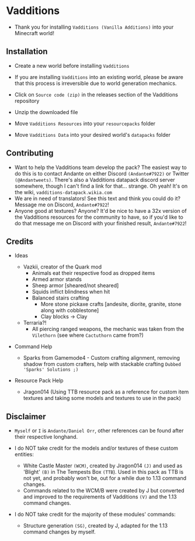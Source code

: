 Vadditions
==========

- Thank you for installing `Vadditions (Vanilla Additions)` into your Minecraft world!

Installation
------------

- Create a new world before installing `Vadditions`
- If you are installing `Vadditions` into an existing world, please be aware that this process is irreversible due to world generation mechanics.

- Click on `Source code (zip)` in the releases section of the Vadditions repository
- Unzip the downloaded file
- Move `Vadditions Resources` into your                 `resourcepacks` folder
- Move `Vadditions Data`      into your desired world's `datapacks` folder

Contributing
------------

- Want to help the Vadditions team develop the pack? The easiest way to do this is to contact Andante on either Discord `(Andante#7922)` or Twitter `(@Andantweets)`. There's also a Vadditions datapack discord server somewhere, though I can't find a link for that... strange. Oh yeah! It's on the wiki, `vadditions-datapack.wikia.com`
- We are in need of translators! See this text and think you could do it? Message me on Discord, `Andante#7922`!
- Anyone good at textures? Anyone? It'd be nice to have a 32x version of the Vadditions resources for the community to have, so if you'd like to do that message me on Discord with your finished result, `Andante#7922`!

Credits
-------

- Ideas
	- Vazkii, creator of the Quark mod
		- Animals eat their respective food as dropped items
		- Armed armor stands
		- Sheep armor [sheared/not sheared]
		- Squids inflict blindness when hit
		- Balanced stairs crafting
    		- More stone pickaxe crafts [andesite, diorite, granite, stone along with cobblestone]
    		- Clay blocks -> Clay
	- Terraria?!
		- All piercing ranged weapons, the mechanic was taken from the `Vilethorn` (see where `Cactuthorn` came from?)

- Command Help
	- Sparks from Gamemode4 - Custom crafting alignment, removing shadow from custom crafters, help with stackable crafting
                        `Dubbed 'Sparks' Solutions ;)`

- Resource Pack Help
	- Jragon014 (Using TTB resource pack as a reference for custom item textures and taking some models and textures to use in the pack)

Disclaimer
----------

- `Myself` or `I` is `Andante/Daniel Orr`, other references can be found after their respective longhand.

- I do NOT take credit for the models and/or textures of these custom entities:
	- White Castle Master `(WCM)`, created by Jragon014 `(J)` and used as 'Blight' `(B)` in The Tempests Box `(TTB`). Used in this pack as TTB is not yet, and probably won't be, out for a while due to 1.13 command changes.
	- Commands related to the WCM/B were created by J but converted and improved to the requirements of Vadditions `(V)` and the 1.13 command changes.
- I do NOT take credit for the majority of these modules' commands:
    - Structure generation `(SG)`, created by J, adapted for the 1.13 command changes by myself.
